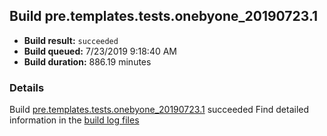 ## Build pre.templates.tests.onebyone_20190723.1
- **Build result:** `succeeded`
- **Build queued:** 7/23/2019 9:18:40 AM
- **Build duration:** 886.19 minutes
### Details
Build [pre.templates.tests.onebyone_20190723.1](https://winappstudio.visualstudio.com/web/build.aspx?pcguid=a4ef43be-68ce-4195-a619-079b4d9834c2&builduri=vstfs%3a%2f%2f%2fBuild%2fBuild%2f29899) succeeded
Find detailed information in the [build log files](https://uwpctdiags.blob.core.windows.net/buildlogs/pre.templates.tests.onebyone_20190723.1_logs.zip)
